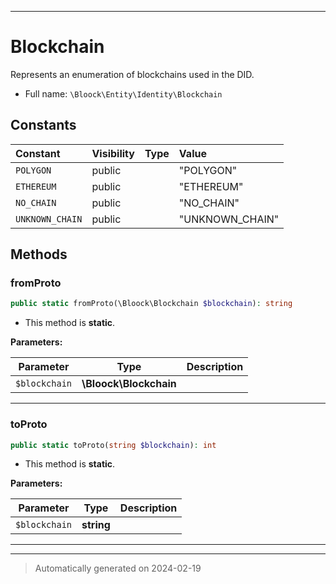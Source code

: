 ***

# Blockchain

Represents an enumeration of blockchains used in the DID.



* Full name: `\Bloock\Entity\Identity\Blockchain`


## Constants

| Constant | Visibility | Type | Value |
|:---------|:-----------|:-----|:------|
|`POLYGON`|public| |&quot;POLYGON&quot;|
|`ETHEREUM`|public| |&quot;ETHEREUM&quot;|
|`NO_CHAIN`|public| |&quot;NO_CHAIN&quot;|
|`UNKNOWN_CHAIN`|public| |&quot;UNKNOWN_CHAIN&quot;|


## Methods


### fromProto



```php
public static fromProto(\Bloock\Blockchain $blockchain): string
```



* This method is **static**.




**Parameters:**

| Parameter | Type | Description |
|-----------|------|-------------|
| `$blockchain` | **\Bloock\Blockchain** |  |





***

### toProto



```php
public static toProto(string $blockchain): int
```



* This method is **static**.




**Parameters:**

| Parameter | Type | Description |
|-----------|------|-------------|
| `$blockchain` | **string** |  |





***


***
> Automatically generated on 2024-02-19
